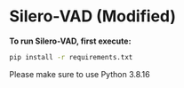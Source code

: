 # Silero-VAD (Modified)

**To run Silero-VAD, first execute:**

```bash
pip install -r requirements.txt
```
Please make sure to use Python 3.8.16 

